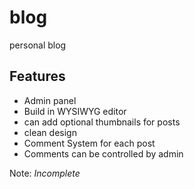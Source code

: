 # blog
personal blog

## Features
- Admin panel
- Build in WYSIWYG editor
- can add optional thumbnails for posts
- clean design
- Comment System for each post
- Comments can be controlled by admin

Note:  *Incomplete*
